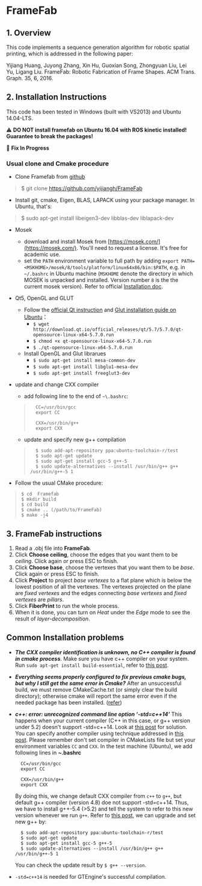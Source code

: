 # FrameFab


## 1. Overview

This code implements a sequence generation algorithm for robotic spatial printing, which is addressed in the following paper:

Yijiang Huang, Juyong Zhang, Xin Hu, Guoxian Song, Zhongyuan Liu, Lei Yu, Ligang Liu. FrameFab: Robotic Fabrication of Frame Shapes.
ACM Trans. Graph. 35, 6, 2016.

## 2. Installation Instructions

This code has been tested in Windows (built with VS2013) and Ubuntu 14.04-LTS.

:warning: **DO NOT install framefab on Ubuntu 16.04 with ROS kinetic installed! Guarantee to break the packages!**

:construction: **Fix In Progress**

### Usual clone and Cmake procedure

- Clone Framefab from [github](https://github.com/yijiangh/FrameFab)
> $ git clone https://github.com/yijiangh/FrameFab

- Install git, cmake, Eigen, BLAS, LAPACK using your package manager. In Ubuntu, that's:
> $ sudo apt-get install libeigen3-dev libblas-dev liblapack-dev

- Mosek
	- download and install Mosek from [https://mosek.com/](https://mosek.com/). You'll need to request a license. It's free for academic use.
	- set the `PATH` environment variable to full path by adding `export PATH=<MSKHOME>/mosek/8/tools/platform/linux64x86/bin:$PATH`, e.g. in `~/.bashrc` in Ubuntu machine (`MSKHOME` denote the directory in which MOSEK is unpacked and installed. Version number `8` is the the current mosek version). Refer to official [Installation doc](http://docs.mosek.com/7.0/toolsinstall/Linux_UNIX_installation_instructions.html).

- Qt5, OpenGL and GLUT
	- Follow the [official Qt instruction](http://wiki.qt.io/Install_Qt_5_on_Ubuntu) and [Glut installation guide on Ubuntu](http://kiwwito.com/installing-opengl-glut-libraries-in-ubuntu/)：
		- `$ wget http://download.qt.io/official_releases/qt/5.7/5.7.0/qt-opensource-linux-x64-5.7.0.run`
		- `$ chmod +x qt-opensource-linux-x64-5.7.0.run`
		- `$ ./qt-opensource-linux-x64-5.7.0.run`
	- Install OpenGL and Glut librarues
		- `$ sudo apt-get install mesa-common-dev`
		- `$ sudo apt-get install libglu1-mesa-dev`
		- `$ sudo apt-get install freeglut3-dev`

- update and change CXX compiler
	- add following line to the end of `~\.bashrc`:

	>     	CC=/usr/bin/gcc
	>     	export CC
	>     
	>     	CXX=/usr/bin/g++
	>     	export CXX

	- update and specify new g++ compilation
	> 	   	$ sudo add-apt-repository ppa:ubuntu-toolchain-r/test
	>     	$ sudo apt-get update
	>     	$ sudo apt-get install gcc-5 g++-5
	> 		$ sudo update-alternatives --install /usr/bin/g++ g++ /usr/bin/g++-5 1

- Follow the usual CMake procedure:

>     $ cd  Framefab
>     $ mkdir build
>     $ cd build
>     $ cmake .. (/path/to/FrameFab)
>     $ make -j4

## 3. FrameFab instructions
1. Read a .obj file into **FrameFab**.
2. Click **Choose ceiling**, choose the edges that you want them to be *ceiling*. Click again or press ESC to finish.
3. Click **Choose base**, choose the vertexes that you want them to be *base*. Click again or press ESC to finish.
4. Click **Project** to project *base vertexes* to a flat plane which is below the lowest position of all the vertexes. The vertexes projected on the plane are *fixed vertexes* and the edges connecting *base vertexes* and *fixed vertexes* are *pillars*.
5. Click **FiberPrint** to run the whole process.
6. When it is done, you can turn on *Heat* under the *Edge* mode to see the result of *layer-decomposition*.

## Common Installation problems

- ***The CXX compiler identification is unknown, no C++ compiler is found in cmake process***. Make sure you have c++ compiler on your system. Run `sudo apt-get install build-essential`, refer to [this post](http://stackoverflow.com/questions/9699930/cmake-complains-the-cxx-compiler-identification-is-unknown).

- ***Everything seems properly configured to fix previous cmake bugs, but why I still get the same error in Cmake?*** After an unsuccessful build, we must remove CMakeCache.txt (or simply clear the build directory); otherwise cmake will report the same error even if the needed package has been installed. ([refer](http://askubuntu.com/questions/374755/what-package-do-i-need-to-build-a-qt-5-cmake-application))

- ***c++: error: unrecognized command line option ‘-std=c++14’*** This happens when your current compiler (C++ in this case, or g++ version under 5.2) doesn't support -std=c++14. Look at [this post](http://stackoverflow.com/questions/32674202/cmake-make-unrecognized-command-line-option-std-c14-but-g-does) for solution. You can specify another compiler using technique addressed in [this post](http://stackoverflow.com/questions/13054451/cmake-problems-specifying-the-compiler-2). Please remember don't set compiler in CMakeLists file but set your environment variables `CC` and `CXX`. In the test machine (Ubuntu), we add following lines in **~\.bashrc**

    	CC=/usr/bin/gcc
    	export CC
    
    	CXX=/usr/bin/g++
    	export CXX

    By doing this, we change default CXX compiler from `c++` to `g++`, but default g++ compiler (version 4.8) doe not support -std=c++14. Thus, we have to install g++-5.4 (>5.2) and tell the system to refer to this new version whenever we run `g++`. Refer to [this post](https://gist.github.com/beci/2a2091f282042ed20cda), we can upgrade and set new g++ by:

    	$ sudo add-apt-repository ppa:ubuntu-toolchain-r/test
    	$ sudo apt-get update
    	$ sudo apt-get install gcc-5 g++-5
		$ sudo update-alternatives --install /usr/bin/g++ g++ /usr/bin/g++-5 1
	 You can check the update result by `$ g++ --version`.

- `-std=c++14` is needed for GTEngine's successful compilation.
